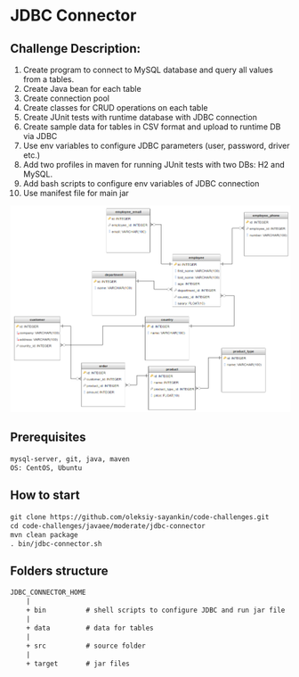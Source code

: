 JDBC Connector
===============

Challenge Description:
----------------------

1. Create program to connect to MySQL database and query all values from a tables.
2. Create Java bean for each table
3. Create connection pool
4. Create classes for CRUD operations on each table
5. Create JUnit tests with runtime database with JDBC connection
6. Create sample data for tables in CSV format and upload to runtime DB via JDBC
7. Use env variables to configure JDBC parameters (user, password, driver etc.)
8. Add two profiles in maven for running JUnit tests with two DBs: H2 and MySQL.
9. Add bash scripts to configure env variables of JDBC connection
10. Use manifest file for main jar

![Challenge Image](dbschema.png)

Prerequisites
-------------

    mysql-server, git, java, maven
    OS: CentOS, Ubuntu

How to start
------------

    git clone https://github.com/oleksiy-sayankin/code-challenges.git
    cd code-challenges/javaee/moderate/jdbc-connector
    mvn clean package
    . bin/jdbc-connector.sh

Folders structure
-----------------

    JDBC_CONNECTOR_HOME
        |
        + bin          # shell scripts to configure JDBC and run jar file  
        |
        + data         # data for tables
        |
        + src          # source folder
        |
        + target       # jar files